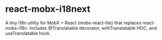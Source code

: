 # react-mobx-i18next
A tiny i18n utility for MobX + React (mobx-react-lite) that replaces react-mobx-i18n. Includes @Translatable decorator, withTranslatable HOC, and useTranslatable hook.
